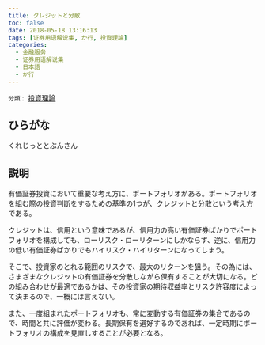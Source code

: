 ```yaml
---
title: クレジットと分散
toc: false
date: 2018-05-18 13:16:13
tags: [证券用语解说集, か行, 投資理論]
categories:
  - 金融服务
  - 证券用语解说集
  - 日本語
  - か行
---
```


`分類：` [投資理論](/tags/投資理論/)

## ひらがな

くれじっととぶんさん

## 説明

有価証券投資において重要な考え方に、ポートフォリオがある。ポートフォリオを組む際の投資判断をするための基準の1つが、クレジットと分散という考え方である。

クレジットは、信用という意味であるが、信用力の高い有価証券ばかりでポートフォリオを構成しても、ローリスク・ローリターンにしかならず、逆に、信用力の低い有価証券ばかりでもハイリスク・ハイリターンになってしまう。

そこで、投資家のとれる範囲のリスクで、最大のリターンを狙う。その為には、さまざまなクレジットの有価証券を分散しながら保有することが大切になる。どの組み合わせが最適であるかは、その投資家の期待収益率とリスク許容度によって決まるので、一概には言えない。

また、一度組まれたポートフォリオも、常に変動する有価証券の集合であるので、時間と共に評価が変わる。長期保有を選好するのであれば、一定時期にポートフォリオの構成を見直しすることが必要となる。
